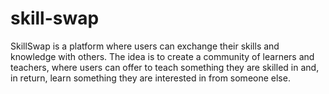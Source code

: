 # skill-swap
SkillSwap is a platform where users can exchange their skills and knowledge with others. The idea is to create a community of learners and teachers, where users can offer to teach something they are skilled in and, in return, learn something they are interested in from someone else.
